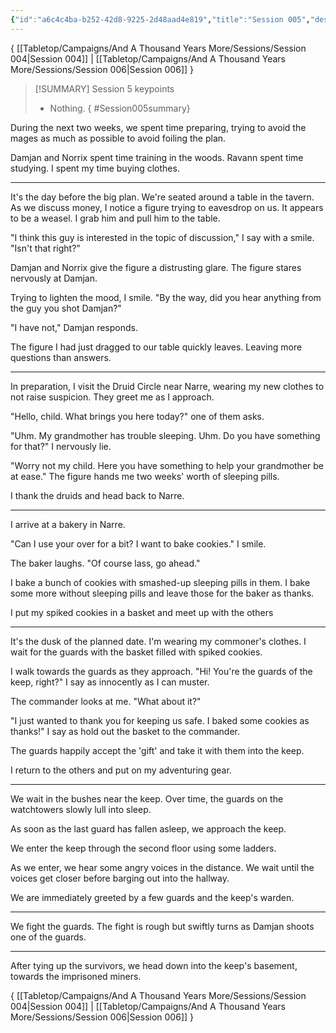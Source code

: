 ```yaml
---
{"id":"a6c4c4ba-b252-42d8-9225-2d48aad4e819","title":"Session 005","description":"Session 5","publish":true,"date_created":"Saturday, June 10th 2023, 12:51:38 pm","date_modified":"Wednesday, April 3rd 2024, 10:14:50 pm","path":"Tabletop/Campaigns/And A Thousand Years More/Sessions/Session 005.md","permalink":"/tabletop/campaigns/and-a-thousand-years-more/sessions/session-005/","PassFrontmatter":true}
---
```



{ [[Tabletop/Campaigns/And A Thousand Years More/Sessions/Session 004\|Session 004]] | [[Tabletop/Campaigns/And A Thousand Years More/Sessions/Session 006\|Session 006]] }

> [!SUMMARY] Session 5 keypoints
> - Nothing.
{ #Session005summary}


During the next two weeks, we spent time preparing, trying to avoid the mages as much as possible to avoid foiling the plan.

Damjan and Norrix spent time training in the woods. Ravann spent time studying. I spent my time buying clothes.

---

It's the day before the big plan. We're seated around a table in the tavern. As we discuss money, I notice a figure trying to eavesdrop on us. It appears to be a weasel. I grab him and pull him to the table.

"I think this guy is interested in the topic of discussion," I say with a smile. "Isn't that right?"

Damjan and Norrix give the figure a distrusting glare. The figure stares nervously at Damjan.

Trying to lighten the mood, I smile. "By the way, did you hear anything from the guy you shot Damjan?"

"I have not," Damjan responds.

The figure I had just dragged to our table quickly leaves. Leaving more questions than answers.

---

In preparation, I visit the Druid Circle near Narre, wearing my new clothes to not raise suspicion. They greet me as I approach.

"Hello, child. What brings you here today?" one of them asks.

"Uhm. My grandmother has trouble sleeping. Uhm. Do you have something for that?" I nervously lie.

"Worry not my child. Here you have something to help your grandmother be at ease." The figure hands me two weeks' worth of sleeping pills.

I thank the druids and head back to Narre.

---

I arrive at a bakery in Narre.

"Can I use your over for a bit? I want to bake cookies." I smile.

The baker laughs. "Of course lass, go ahead."

I bake a bunch of cookies with smashed-up sleeping pills in them. I bake some more without sleeping pills and leave those for the baker as thanks.

I put my spiked cookies in a basket and meet up with the others

---

It's the dusk of the planned date. I'm wearing my commoner's clothes. I wait for the guards with the basket filled with spiked cookies.

I walk towards the guards as they approach. "Hi! You're the guards of the keep, right?" I say as innocently as I can muster.

The commander looks at me. "What about it?"

"I just wanted to thank you for keeping us safe. I baked some cookies as thanks!" I say as hold out the basket to the commander.

The guards happily accept the 'gift' and take it with them into the keep.

I return to the others and put on my adventuring gear.

---

We wait in the bushes near the keep. Over time, the guards on the watchtowers slowly lull into sleep.

As soon as the last guard has fallen asleep, we approach the keep.

We enter the keep through the second floor using some ladders.

As we enter, we hear some angry voices in the distance. We wait until the voices get closer before barging out into the hallway.

We are immediately greeted by a few guards and the keep's warden.

---

We fight the guards. The fight is rough but swiftly turns as Damjan shoots one of the guards.

---

After tying up the survivors, we head down into the keep's basement, towards the imprisoned miners.

{ [[Tabletop/Campaigns/And A Thousand Years More/Sessions/Session 004\|Session 004]] | [[Tabletop/Campaigns/And A Thousand Years More/Sessions/Session 006\|Session 006]] }
